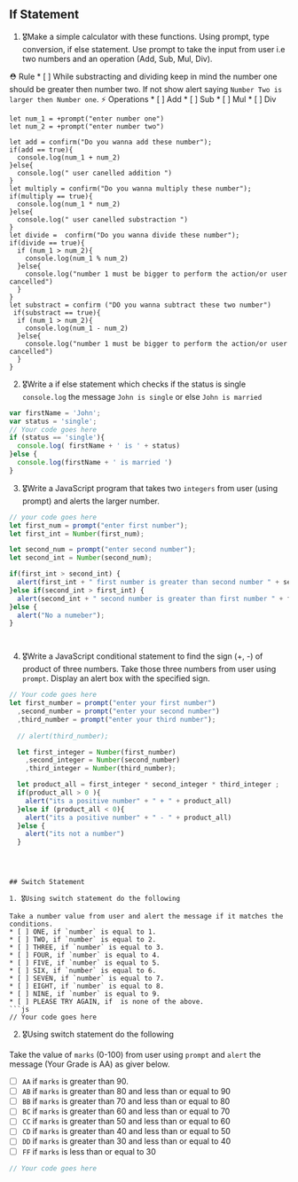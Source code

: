 ## If Statement
1.  🎖Make a simple calculator with these functions. Using prompt, type conversion, if else statement. Use prompt to take the input from user i.e two numbers and an operation (Add, Sub, Mul, Div).

  ⛑ Rule
    * [ ] While substracting and dividing keep in mind the number one should be greater then number two. If not show alert saying `Number Two is larger then Number one`.
  ⚡️ Operations
    * [ ] Add
    * [ ] Sub
    * [ ] Mul
    * [ ] Div
    
    let num_1 = +prompt("enter number one")
    let num_2 = +prompt("enter number two")

    let add = confirm("Do you wanna add these number");
    if(add == true){
      console.log(num_1 + num_2)
    }else{
      console.log(" user canelled addition ")
    }
    let multiply = confirm("Do you wanna multiply these number");
    if(multiply == true){
      console.log(num_1 * num_2)
    }else{
      console.log(" user canelled substraction ")
    }
    let divide =  confirm("Do you wanna divide these number");
    if(divide == true){
      if (num_1 > num_2){
        console.log(num_1 % num_2)
      }else{
        console.log("number 1 must be bigger to perform the action/or user cancelled")
      }
    }
    let substract = confirm ("DO you wanna subtract these two number")
     if(substract == true){
      if (num_1 > num_2){
        console.log(num_1 - num_2)
      }else{
        console.log("number 1 must be bigger to perform the action/or user cancelled")
      }
    }

2. 🎖Write a if else statement which checks if the status is single `console.log` the message `John is single` or else `John is married`
```js
var firstName = 'John';
var status = 'single';
// Your code goes here
if (status == 'single'){
  console.log( firstName + ' is ' + status)
}else {
  console.log(firstName + ' is married ')
}
```

3. 🎖Write a JavaScript program that takes two `integers` from user (using prompt) and alerts the larger number.
```js
// your code goes here
let first_num = prompt("enter first number");
let first_int = Number(first_num);

let second_num = prompt("enter second number");
let second_int = Number(second_num);

if(first_int > second_int) {
  alert(first_int + " first number is greater than second number " + second_int);
}else if(second_int > first_int) {
  alert(second_int + " second number is greater than first number " + first_int);
}else {
  alert("No a numeber");
}




```


4. 🎖Write a JavaScript conditional statement to find the sign (+, -) of product of three numbers. Take those three numbers from user using `prompt`. Display an alert box with the specified sign.

```js
// Your code goes here
let first_number = prompt("enter your first number") 
  ,second_number = prompt("enter your second number") 
  ,third_number = prompt("enter your third number");
  
  // alert(third_number);

  let first_integer = Number(first_number)
    ,second_integer = Number(second_number)
    ,third_integer = Number(third_number);

  let product_all = first_integer * second_integer * third_integer ;
  if(product_all > 0 ){
    alert("its a positive number" + " + " + product_all)
  }else if (product_all < 0){
    alert("its a positive number" + " - " + product_all)
  }else {
    alert("its not a number")
  }
  



```
```

## Switch Statement

1. 🎖Using switch statement do the following

Take a number value from user and alert the message if it matches the conditions.
* [ ] ONE, if `number` is equal to 1.
* [ ] TWO, if `number` is equal to 2.
* [ ] THREE, if `number` is equal to 3.
* [ ] FOUR, if `number` is equal to 4.
* [ ] FIVE, if `number` is equal to 5.
* [ ] SIX, if `number` is equal to 6.
* [ ] SEVEN, if `number` is equal to 7.
* [ ] EIGHT, if `number` is equal to 8.
* [ ] NINE, if `number` is equal to 9.
* [ ] PLEASE TRY AGAIN, if  is none of the above.
```js
// Your code goes here
```

2. 🎖Using switch statement do the following

Take the value of `marks` (0-100) from user using `prompt` and `alert` the message (Your Grade is AA) as giver below.
* [ ] `AA` if `marks` is greater than 90.
* [ ] `AB` if `marks` is greater than 80 and less than or equal to 90
* [ ] `BB` if `marks` is greater than 70 and less than or equal to 80
* [ ] `BC` if `marks` is greater than 60 and less than or equal to 70
* [ ] `CC` if `marks` is greater than 50 and less than or equal to 60
* [ ] `CD` if `marks` is greater than 40 and less than or equal to 50
* [ ] `DD` if `marks` is greater than 30 and less than or equal to 40
* [ ] `FF` if `marks` is less than or equal to 30
```js
// Your code goes here
```
